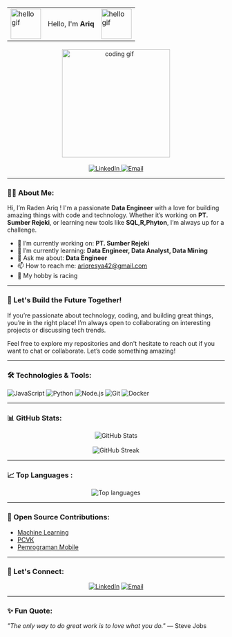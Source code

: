 <h1 align="center">
  <table align="center">
    <tr>
      <td><img src="https://media0.giphy.com/media/v1.Y2lkPTc5MGI3NjExbG9zODFza2o3YnZ4Nmk2NTM0aG12ZWNwOHl5ajQ3b2RzcGJ6cW5jaiZlcD12MV9naWZzX3NlYXJjaCZjdD1n/aTf4PONtSYB1e/200.gif" width="70px" alt="hello gif"/></td>
      <td style="vertical-align: middle;">Hello, I'm <strong>Ariq</strong></td>
      <td><img src="https://media0.giphy.com/media/v1.Y2lkPTc5MGI3NjExbG9zODFza2o3YnZ4Nmk2NTM0aG12ZWNwOHl5ajQ3b2RzcGJ6cW5jaiZlcD12MV9naWZzX3NlYXJjaCZjdD1n/aTf4PONtSYB1e/200.gif" width="70px" alt="hello gif"/></td>
    </tr>
  </table>
</h1>



<p align="center">
  <p align="center">
  <img src="https://media.giphy.com/media/GRPy8MKag9U1U88hzY/giphy.gif" width="250px" alt="coding gif"/>
    <br>
    <br>
  <a href="https://www.linkedin.com/in/raden-ariq-resya-alauddine-017807231/">
    <img src="https://img.shields.io/badge/LinkedIn-0077B5?style=flat&logo=linkedin&logoColor=white" alt="LinkedIn">
  </a>
  <a href="mailto:ariqresya42@gmail.com">
    <img src="https://img.shields.io/badge/Email-D14836?style=flat&logo=gmail&logoColor=white" alt="Email">
  </a>
  </p>
</p>

---

### 👨‍💻 About Me:

Hi, I’m Raden Ariq ! I'm a passionate **Data Engineer** with a love for building amazing things with code and technology. Whether it’s working on **PT. Sumber Rejeki**, or learning new tools like **SQL,R,Phyton**, I’m always up for a challenge.


- 🔭 I’m currently working on: **PT. Sumber Rejeki**
- 🌱 I’m currently learning: **Data Engineer, Data Analyst, Data Mining**
- 💬 Ask me about: **Data Engineer**
- 📫 How to reach me: ariqresya42@gmail.com
- 🏁 My hobby is racing 

---
### 🚀 Let's Build the Future Together!
If you’re passionate about technology, coding, and building great things, you’re in the right place! I’m always open to collaborating on interesting projects or discussing tech trends.

Feel free to explore my repositories and don't hesitate to reach out if you want to chat or collaborate. Let’s code something amazing!

---

### 🛠️ Technologies & Tools:

![JavaScript](https://img.shields.io/badge/JavaScript-F7DF1E?style=for-the-badge&logo=javascript&logoColor=black)
![Python](https://img.shields.io/badge/Python-3776AB?style=for-the-badge&logo=python&logoColor=white)
![Node.js](https://img.shields.io/badge/Node.js-339933?style=for-the-badge&logo=nodedotjs&logoColor=white)
![Git](https://img.shields.io/badge/Git-F05032?style=for-the-badge&logo=git&logoColor=white)
![Docker](https://img.shields.io/badge/Docker-2496ED?style=for-the-badge&logo=docker&logoColor=white)

---

### 📊 GitHub Stats:

<p align="center">
  <img src="https://github-readme-stats.vercel.app/api?username=radenariq&show_icons=true&theme=radical" alt="GitHub Stats"/>
  <br>
  <br>
  <img src="https://github-readme-streak-stats.herokuapp.com/?user=radenariq&theme=radical" alt="GitHub Streak"/>
</p>

---

### 📈 Top Languages :

<div align="center">
  
![Top languages](https://github-readme-stats.vercel.app/api/top-langs/?username=radenariq&show_icons=true&theme=tokyonight)


</div>

---

### 💼 Open Source Contributions:

- [Machine Learning](https://github.com/radenariq/MACHINE-LEARNING)
- [PCVK](https://github.com/radenariq/PCVK_Ganjil_2024-2025)
- [Pemrograman Mobile](https://github.com/radenariq/PEMROGRAMAN_MOBILE_2024-2025)

---

### 🤝 Let's Connect:

<p align="center">
  <a href="https://www.linkedin.com/in/raden-ariq-resya-alauddine-017807231/"><img src="https://img.shields.io/badge/LinkedIn-0077B5?style=flat&logo=linkedin&logoColor=white"     
     alt="LinkedIn"></a>
  <a href="mailto:ariqresya42@gmail.com"><img src="https://img.shields.io/badge/Email-D14836?style=flat&logo=gmail&logoColor=white" alt="Email"></a>
</p>

---

### ✨ Fun Quote:

*"The only way to do great work is to love what you do."* — Steve Jobs

